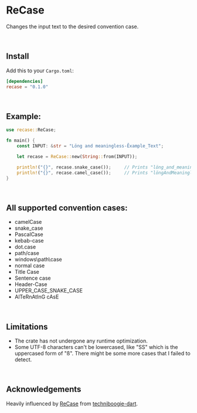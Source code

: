 # ReCase

Changes the input text to the desired convention case.

<p>&nbsp  </p>

## Install

Add this to your `Cargo.toml`:

```toml
[dependencies]
recase = "0.1.0"
```

<p>&nbsp  </p>

## Example:

```rust
use recase::ReCase;

fn main() {
    const INPUT: &str = "Löng and meaningless-Ẽxample_Text";

    let recase = ReCase::new(String::from(INPUT));

    println!("{}", recase.snake_case());     // Prints "löng_and_meaningless_ẽxample_text"
    println!("{}", recase.camel_case());     // Prints "löngAndMeaninglessẼxampleText"
}
```

<p>&nbsp  </p>

## All supported convention cases:

-   camelCase
-   snake_case
-   PascalCase
-   kebab-case
-   dot.case
-   path/case
-   windows\path\case
-   normal case
-   Title Case
-   Sentence case
-   Header-Case
-   UPPER_CASE_SNAKE_CASE
-   AlTeRnAtInG cAsE

<p>&nbsp  </p>

## Limitations

-   The crate has not undergone any runtime optimization.
-   Some UTF-8 characters can't be lowercased, like "SS" which is the uppercased form of "ß". There might be some more cases that I failed to detect.

<p>&nbsp  </p>

## Acknowledgements

Heavily influenced by [ReCase](https://pub.dev/packages/recase) from [techniboogie-dart](https://github.com/techniboogie-dart).

